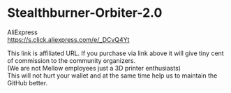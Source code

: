 # Stealthburner-Orbiter-2.0  

AliExpress  
https://s.click.aliexpress.com/e/_DCvQ4Yt  

This link is affiliated URL. If you purchase via link above it will give tiny cent of commission to the community organizers.  
(We are not Mellow employees just a 3D printer enthusiasts)  
This will not hurt your wallet and at the same time help us to maintain the GitHub better.  
